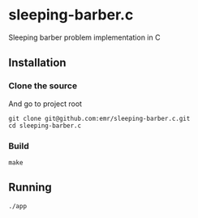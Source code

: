 # sleeping-barber.c
Sleeping barber problem implementation in C

## Installation

### Clone the source
And go to project root
```
git clone git@github.com:emr/sleeping-barber.c.git
cd sleeping-barber.c
```

### Build
```
make
```

## Running
```
./app
```

